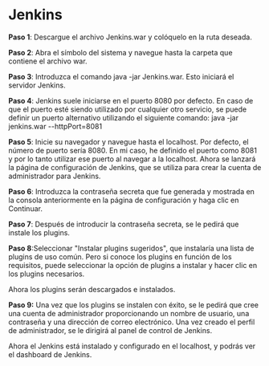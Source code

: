 Jenkins
========================

**Paso 1**: Descargue el archivo Jenkins.war y colóquelo en la ruta deseada.

**Paso 2**: Abra el símbolo del sistema y navegue hasta la carpeta que contiene el archivo war.

**Paso 3**: Introduzca el comando java -jar Jenkins.war. Esto iniciará el servidor Jenkins.

**Paso 4**: Jenkins suele iniciarse en el puerto 8080 por defecto. En caso de que el puerto esté siendo utilizado por cualquier otro servicio, se puede definir un puerto alternativo utilizando el siguiente comando: java -jar jenkins.war --httpPort=8081

**Paso 5**: Inicie su navegador y navegue hasta el localhost. Por defecto, el número de puerto sería 8080. En mi caso, he definido el puerto como 8081 y por lo tanto utilizar ese puerto al navegar a la localhost.
Ahora se lanzará la página de configuración de Jenkins, que se utiliza para crear la cuenta de administrador para Jenkins.

**Paso 6**: Introduzca la contraseña secreta que fue generada y mostrada en la consola anteriormente en la página de configuración y haga clic en Continuar.

**Paso 7**: Después de introducir la contraseña secreta, se le pedirá que instale los plugins.

**Paso 8**:Seleccionar "Instalar plugins sugeridos", que instalaría una lista de plugins de uso común. Pero si conoce los plugins en función de los requisitos, puede seleccionar la opción de plugins a instalar y hacer clic en los plugins necesarios.

Ahora los plugins serán descargados e instalados.

**Paso 9:** Una vez que los plugins se instalen con éxito, se le pedirá que cree una cuenta de administrador proporcionando un nombre de usuario, una contraseña y una dirección de correo electrónico. Una vez creado el perfil de administrador, se le dirigirá al panel de control de Jenkins.

Ahora el Jenkins está instalado y configurado en el localhost, y podrás ver el dashboard de Jenkins.